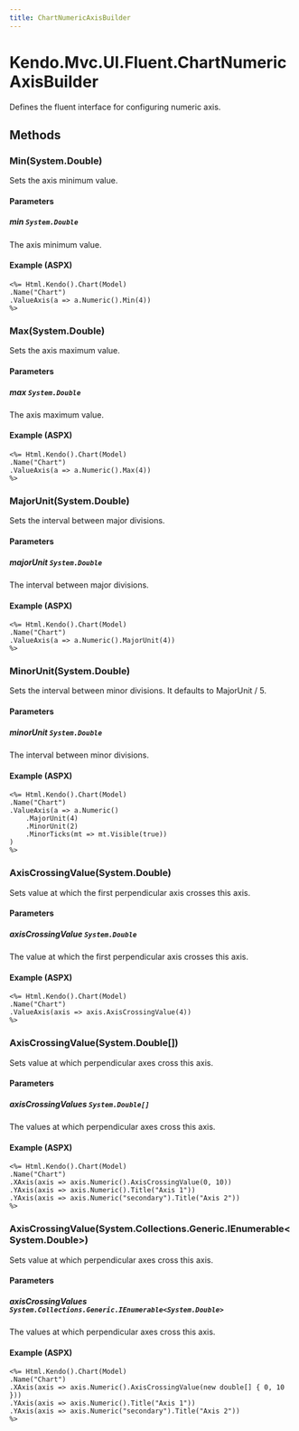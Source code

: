 ```yaml
---
title: ChartNumericAxisBuilder
---
```


# Kendo.Mvc.UI.Fluent.ChartNumericAxisBuilder
Defines the fluent interface for configuring numeric axis.




## Methods


### Min(System.Double)
Sets the axis minimum value.


#### Parameters

##### min `System.Double`
The axis minimum value.




#### Example (ASPX)
    <%= Html.Kendo().Chart(Model)
    .Name("Chart")
    .ValueAxis(a => a.Numeric().Min(4))
    %>


### Max(System.Double)
Sets the axis maximum value.


#### Parameters

##### max `System.Double`
The axis maximum value.




#### Example (ASPX)
    <%= Html.Kendo().Chart(Model)
    .Name("Chart")
    .ValueAxis(a => a.Numeric().Max(4))
    %>


### MajorUnit(System.Double)
Sets the interval between major divisions.


#### Parameters

##### majorUnit `System.Double`
The interval between major divisions.




#### Example (ASPX)
    <%= Html.Kendo().Chart(Model)
    .Name("Chart")
    .ValueAxis(a => a.Numeric().MajorUnit(4))
    %>


### MinorUnit(System.Double)
Sets the interval between minor divisions.
            It defaults to MajorUnit / 5.


#### Parameters

##### minorUnit `System.Double`
The interval between minor divisions.




#### Example (ASPX)
    <%= Html.Kendo().Chart(Model)
    .Name("Chart")
    .ValueAxis(a => a.Numeric()
        .MajorUnit(4)
        .MinorUnit(2)
        .MinorTicks(mt => mt.Visible(true))
    )
    %>


### AxisCrossingValue(System.Double)
Sets value at which the first perpendicular axis crosses this axis.


#### Parameters

##### axisCrossingValue `System.Double`
The value at which the first perpendicular axis crosses this axis.




#### Example (ASPX)
    <%= Html.Kendo().Chart(Model)
    .Name("Chart")
    .ValueAxis(axis => axis.AxisCrossingValue(4))
    %>


### AxisCrossingValue(System.Double[])
Sets value at which perpendicular axes cross this axis.


#### Parameters

##### axisCrossingValues `System.Double[]`
The values at which perpendicular axes cross this axis.




#### Example (ASPX)
    <%= Html.Kendo().Chart(Model)
    .Name("Chart")
    .XAxis(axis => axis.Numeric().AxisCrossingValue(0, 10))
    .YAxis(axis => axis.Numeric().Title("Axis 1"))
    .YAxis(axis => axis.Numeric("secondary").Title("Axis 2"))
    %>


### AxisCrossingValue(System.Collections.Generic.IEnumerable\<System.Double\>)
Sets value at which perpendicular axes cross this axis.


#### Parameters

##### axisCrossingValues `System.Collections.Generic.IEnumerable<System.Double>`
The values at which perpendicular axes cross this axis.




#### Example (ASPX)
    <%= Html.Kendo().Chart(Model)
    .Name("Chart")
    .XAxis(axis => axis.Numeric().AxisCrossingValue(new double[] { 0, 10 }))
    .YAxis(axis => axis.Numeric().Title("Axis 1"))
    .YAxis(axis => axis.Numeric("secondary").Title("Axis 2"))
    %>



